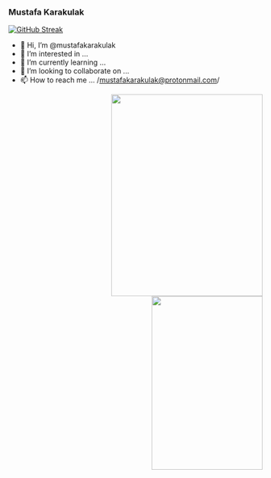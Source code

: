 ### Mustafa Karakulak

[![GitHub Streak](https://streak-stats.demolab.com?user=mustafakarakulak&theme=highcontrast)](https://git.io/streak-stats)

- 👋 Hi, I’m @mustafakarakulak
- 👀 I’m interested in ...
- 🌱 I’m currently learning ...
- 💞️ I’m looking to collaborate on ...
- 📫 How to reach me ... /mustafakarakulak@protonmail.com/

<img src="https://media.giphy.com/media/12qj9BbWNWbnz2/giphy.gif" align="right" height="400" width="300" >
<img src="https://media.tenor.com/Z_Ah8rkdZ4YAAAAM/walking-code.gif" align="right" height="344" width="220" >
<!---
mustafakarakulak/mustafakarakulak is a ✨ special ✨ repository because its `README.md` (this file) appears on your GitHub profile.
You can click the Preview link to take a look at your changes.
--->
